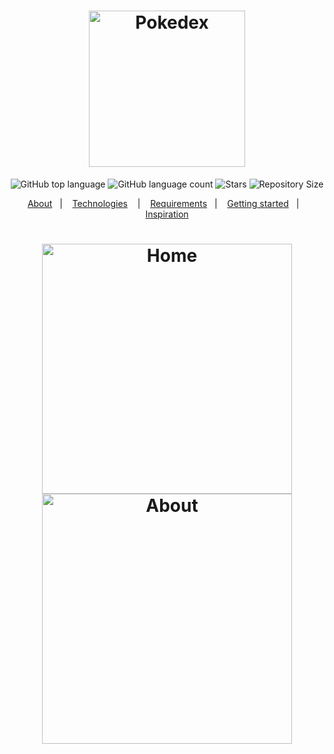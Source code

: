 <h1 align="center">
  <img alt="Pokedex" src="http://1.bp.blogspot.com/-0V4itR_v87M/UtsCF-ehNYI/AAAAAAAABjU/UEQ5Jiy_85o/s1600/pokedex-3d-logo.png" width="250px" />
</h1>

<p align="center">
  <img alt="GitHub top language" src="https://img.shields.io/github/languages/top/lucasSCsantos/pokedexApp">
  <img alt="GitHub language count" src="https://img.shields.io/github/languages/count/lucasSCsantos/pokedexApp">
  <img alt="Stars" src="https://img.shields.io/github/stars/lucasSCsantos/pokedexApp">
  <img alt="Repository Size" src="https://img.shields.io/github/repo-size/lucasSCsantos/pokedexApp">
</p>

<p align="center">
  <a href="#page_with_curl-about">About</a>&nbsp;&nbsp;&nbsp;|&nbsp;&nbsp;&nbsp;
  <a href="#hammer-technologies">Technologies</a>
  &nbsp;&nbsp;&nbsp;|&nbsp;&nbsp;&nbsp;
  <a href="#books-requirements">Requirements</a>&nbsp;&nbsp;&nbsp;|&nbsp;&nbsp;&nbsp;
  <a href="#rocket-getting-started">Getting started</a>&nbsp;&nbsp;&nbsp;|&nbsp;&nbsp;&nbsp;
  <a href="#thought_balloon-inspiration">Inspiration</a>
</p>

<h1 align="center">
  <img alt="Home" src="https://im2.ezgif.com/tmp/ezgif-2-ed33601144.gif" width="400" />
  <img alt="About" src="https://im3.ezgif.com/tmp/ezgif-3-c298b65ceb.gif" width="400" />
</h1>
